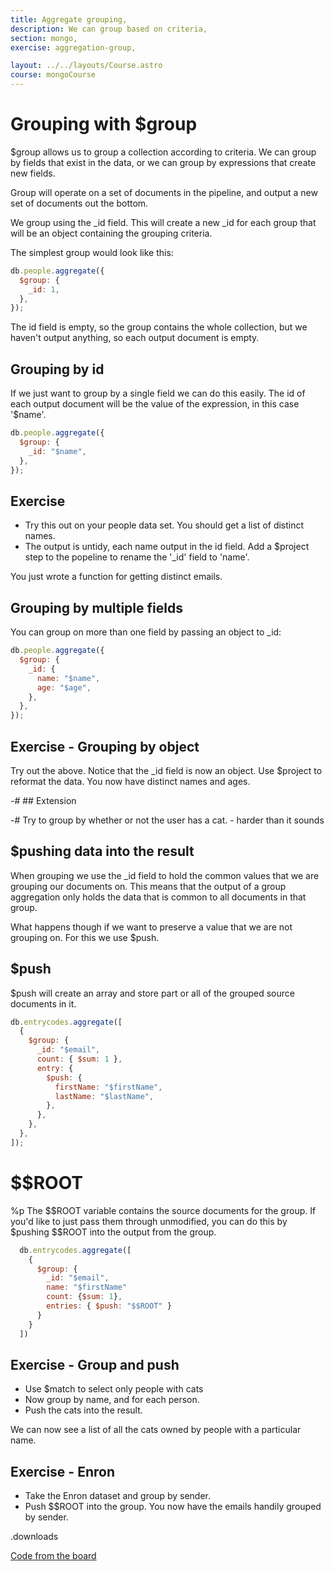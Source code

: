 ```yaml
---
title: Aggregate grouping,
description: We can group based on criteria,
section: mongo,
exercise: aggregation-group,

layout: ../../layouts/Course.astro
course: mongoCourse
---
```


# Grouping with $group

$group allows us to group a collection according to criteria. We can group by fields that exist in the data, or we can group by expressions that create new fields.

Group will operate on a set of documents in the pipeline, and output a new set of documents out the bottom.

We group using the \_id field. This will create a new \_id for each group that will be an object containing the grouping criteria.

The simplest group would look like this:

```js
db.people.aggregate({
  $group: {
    _id: 1,
  },
});
```

The id field is empty, so the group contains the whole collection, but we haven't output anything, so each output document is empty.

## Grouping by id

If we just want to group by a single field we can do this easily. The id of each output document will be the value of the expression, in this case '$name'.

```js
db.people.aggregate({
  $group: {
    _id: "$name",
  },
});
```

## Exercise

- Try this out on your people data set. You should get a list of distinct names.
- The output is untidy, each name output in the id field. Add a $project step to the popeline to rename the '\_id' field to 'name'.

You just wrote a function for getting distinct emails.

## Grouping by multiple fields

You can group on more than one field by passing an object to \_id:

```js
db.people.aggregate({
  $group: {
    _id: {
      name: "$name",
      age: "$age",
    },
  },
});
```

## Exercise - Grouping by object

Try out the above. Notice that the \_id field is now an object.
Use $project to reformat the data. You now have distinct names and ages.

-# ## Extension

-# Try to group by whether or not the user has a cat. - harder than it sounds

## $pushing data into the result

When grouping we use the \_id field to hold the common values that we are grouping our documents on. This means that the output of a group aggregation only holds the data that is common to all documents in that group.

What happens though if we want to preserve a value that we are not grouping on. For this we use $push.

## $push

$push will create an array and store part or all of the grouped source documents in it.

```js
db.entrycodes.aggregate([
  {
    $group: {
      _id: "$email",
      count: { $sum: 1 },
      entry: {
        $push: {
          firstName: "$firstName",
          lastName: "$lastName",
        },
      },
    },
  },
]);
```

# $$ROOT

%p The $$ROOT variable contains the source documents for the group. If you'd like to just pass them through unmodified, you can do this by $pushing $$ROOT into the output from the group.

```js
  db.entrycodes.aggregate([
    {
      $group: {
        _id: "$email",
        name: "$firstName"
        count: {$sum: 1},
        entries: { $push: "$$ROOT" }
      }
    }
  ])
```

## Exercise - Group and push

- Use $match to select only people with cats
- Now group by name, and for each person.
- Push the cats into the result.

We can now see a list of all the cats owned by people with a particular name.

## Exercise - Enron

- Take the Enron dataset and group by sender.
- Push $$ROOT into the group. You now have the emails handily grouped by sender.

.downloads

[Code from the board](https://www.dropbox.com/sh/j483hc4w3vp9rcb/AACdibGp3ebk5kHTfgIWfm30a?dl=1)
